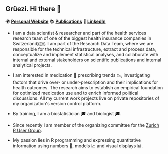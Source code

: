 ## Grüezi. Hi there 👋

<!--
**serigra/serigra** is a ✨ _special_ ✨ repository because its `README.md` (this file) appears on your GitHub profile.

Here are some ideas to get you started:

- 🔭 I’m currently working on ...
- 🌱 I’m currently learning ...
- 👯 I’m looking to collaborate on ...
- 🤔 I’m looking for help with ...
- 💬 Ask me about ...
- 📫 How to reach me: ...
- 😄 Pronouns: ...
- ⚡ Fun fact: ...
-->

🌍 [**Personal Website**](https://serigra.github.io/Webpage_Quarto/) 📚 [**Publications**](https://orcid.org/0009-0005-2128-0827) 🌟 [**LinkedIn**](https://orcid.org/0009-0005-2128-0827)



- I am a data scientist & researcher and part of the health services research team of one of the biggest health insurance companies in Switzerland🇨🇭.
I am part of the Research Data Team, where we are responsible for the technical infrastructure, extract and process data, conceptualize and implement statistical analyses, and collaborate with internal and external stakeholders on scientific publications and internal analytical projects.

- I am interested in medication 💊 prescribing trends 📉, investigating factors that drive over- or under-prescription and their implications for health outcomes. 
The research aims to establish an empirical foundation for optimized medication use and to enrich informed political discussions.
All my current work projects live on private repositories of my organization's version control platform.

- By training, I am a biostatistician 🎓 and biologist 🎓. 

- Since recently I am member of the organizing committee for the [Zurich R User Group](https://zurich-r-user-group.github.io/).

- My passion lies in R programming and expressing quantitative information using numbers 🎲, models 📈 and visual displays 📊.


